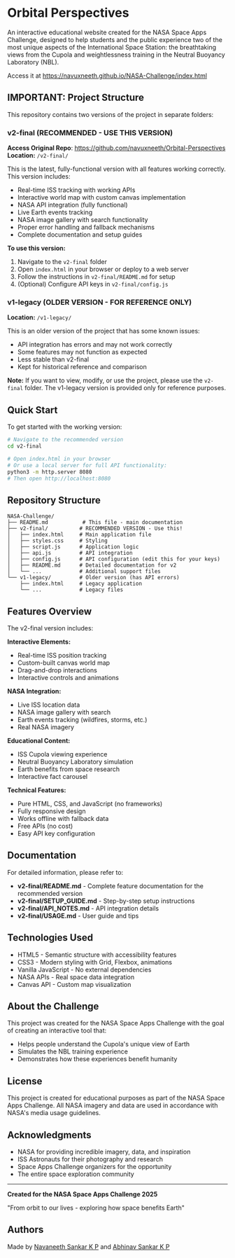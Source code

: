 # Orbital Perspectives

An interactive educational website created for the NASA Space Apps Challenge, designed to help students and the public experience two of the most unique aspects of the International Space Station: the breathtaking views from the Cupola and weightlessness training in the Neutral Buoyancy Laboratory (NBL).

Access it at https://navuxneeth.github.io/NASA-Challenge/index.html

## IMPORTANT: Project Structure

This repository contains two versions of the project in separate folders:

### v2-final (RECOMMENDED - USE THIS VERSION)
**Access Original Repo**: https://github.com/navuxneeth/Orbital-Perspectives
**Location:** `/v2-final/`

This is the latest, fully-functional version with all features working correctly. This version includes:
- Real-time ISS tracking with working APIs
- Interactive world map with custom canvas implementation
- NASA API integration (fully functional)
- Live Earth events tracking
- NASA image gallery with search functionality
- Proper error handling and fallback mechanisms
- Complete documentation and setup guides

**To use this version:**
1. Navigate to the `v2-final` folder
2. Open `index.html` in your browser or deploy to a web server
3. Follow the instructions in `v2-final/README.md` for setup
4. (Optional) Configure API keys in `v2-final/config.js`

### v1-legacy (OLDER VERSION - FOR REFERENCE ONLY)
**Location:** `/v1-legacy/`

This is an older version of the project that has some known issues:
- API integration has errors and may not work correctly
- Some features may not function as expected
- Less stable than v2-final
- Kept for historical reference and comparison

**Note:** If you want to view, modify, or use the project, please use the `v2-final` folder. The v1-legacy version is provided only for reference purposes.

## Quick Start

To get started with the working version:

```bash
# Navigate to the recommended version
cd v2-final

# Open index.html in your browser
# Or use a local server for full API functionality:
python3 -m http.server 8080
# Then open http://localhost:8080
```

## Repository Structure

```
NASA-Challenge/
├── README.md           # This file - main documentation
├── v2-final/          # RECOMMENDED VERSION - Use this!
│   ├── index.html     # Main application file
│   ├── styles.css     # Styling
│   ├── script.js      # Application logic
│   ├── api.js         # API integration
│   ├── config.js      # API configuration (edit this for your keys)
│   ├── README.md      # Detailed documentation for v2
│   └── ...            # Additional support files
└── v1-legacy/         # Older version (has API errors)
    ├── index.html     # Legacy application
    └── ...            # Legacy files
```

## Features Overview

The v2-final version includes:

**Interactive Elements:**
- Real-time ISS position tracking
- Custom-built canvas world map
- Drag-and-drop interactions
- Interactive controls and animations

**NASA Integration:**
- Live ISS location data
- NASA image gallery with search
- Earth events tracking (wildfires, storms, etc.)
- Real NASA imagery

**Educational Content:**
- ISS Cupola viewing experience
- Neutral Buoyancy Laboratory simulation
- Earth benefits from space research
- Interactive fact carousel

**Technical Features:**
- Pure HTML, CSS, and JavaScript (no frameworks)
- Fully responsive design
- Works offline with fallback data
- Free APIs (no cost)
- Easy API key configuration

## Documentation

For detailed information, please refer to:
- **v2-final/README.md** - Complete feature documentation for the recommended version
- **v2-final/SETUP_GUIDE.md** - Step-by-step setup instructions
- **v2-final/API_NOTES.md** - API integration details
- **v2-final/USAGE.md** - User guide and tips

## Technologies Used

- HTML5 - Semantic structure with accessibility features
- CSS3 - Modern styling with Grid, Flexbox, animations
- Vanilla JavaScript - No external dependencies
- NASA APIs - Real space data integration
- Canvas API - Custom map visualization

## About the Challenge

This project was created for the NASA Space Apps Challenge with the goal of creating an interactive tool that:
- Helps people understand the Cupola's unique view of Earth
- Simulates the NBL training experience
- Demonstrates how these experiences benefit humanity

## License

This project is created for educational purposes as part of the NASA Space Apps Challenge. All NASA imagery and data are used in accordance with NASA's media usage guidelines.

## Acknowledgments

- NASA for providing incredible imagery, data, and inspiration
- ISS Astronauts for their photography and research
- Space Apps Challenge organizers for the opportunity
- The entire space exploration community

---

**Created for the NASA Space Apps Challenge 2025**

"From orbit to our lives - exploring how space benefits Earth"

## Authors

Made by [Navaneeth Sankar K P](https://www.linkedin.com/in/navaneeth-sankar-k-p/) and [Abhinav Sankar K P](https://www.linkedin.com/in/abhinav-sankar-k-p-4a870b33b/)
